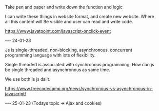 Take pen and paper and write down the function
and logic

I can write these things in website format, and create new website. Where all this content will Be visible
and user can read and write code.

https://www.javatpoint.com/javascript-onclick-event

--- 24-01-23

Js is single-threaded, non-blocking, asynchronous, concurrent programming language with lots of flexibility.

Single threaded is associated with synchronous programming.
How can js be single threaded and asynchronous as same time.

We use both is js dailt.

https://www.freecodecamp.org/news/synchronous-vs-asynchronous-in-javascript/

--- 25-01-23
(Todays topic -> Ajax and cookies)
